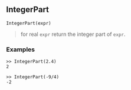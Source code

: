 ## IntegerPart

```
IntegerPart(expr)
```

> for real `expr` return the integer part of `expr`.
 
 
### Examples

```
>> IntegerPart(2.4)
2

>> IntegerPart(-9/4)
-2
```